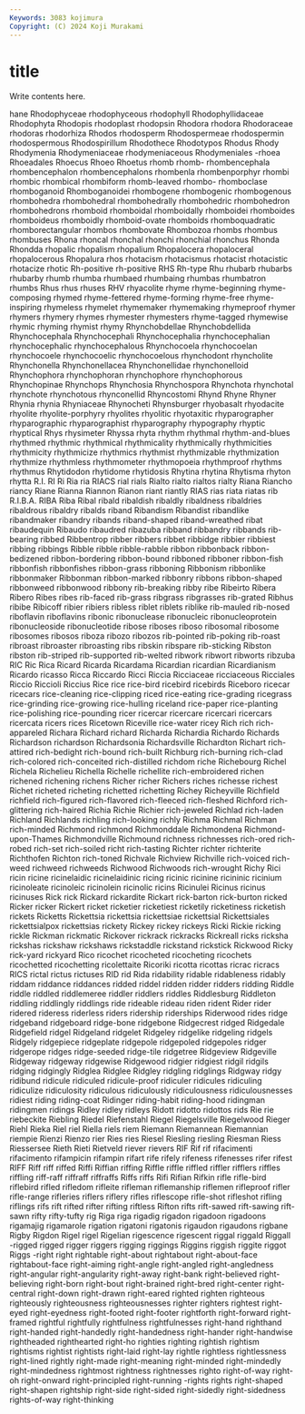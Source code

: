 ```yaml
---
Keywords: 3083 kojimura
Copyright: (C) 2024 Koji Murakami
---
```


# title

Write contents here.



hane Rhodophyceae rhodophyceous
rhodophyll Rhodophyllidaceae Rhodophyta Rhodopis rhodoplast rhodopsin Rhodora rhodora Rhodoraceae rhodoras
rhodorhiza Rhodos rhodosperm Rhodospermeae rhodospermin rhodospermous Rhodospirillum Rhodothece Rhodotypos Rhodus
Rhody Rhodymenia Rhodymeniaceae rhodymeniaceous Rhodymeniales -rhoea Rhoeadales Rhoecus Rhoeo Rhoetus
rhomb rhomb- rhombencephala rhombencephalon rhombencephalons rhombenla rhombenporphyr rhombi rhombic rhombical
rhombiform rhomb-leaved rhombo- rhomboclase rhomboganoid Rhomboganoidei rhombogene rhombogenic rhombogenous rhombohedra
rhombohedral rhombohedrally rhombohedric rhombohedron rhombohedrons rhomboid rhomboidal rhomboidally rhomboidei rhomboides
rhomboideus rhomboidly rhomboid-ovate rhomboids rhomboquadratic rhomborectangular rhombos rhombovate Rhombozoa rhombs
rhombus rhombuses Rhona rhoncal rhonchal rhonchi rhonchial rhonchus Rhonda Rhondda
rhopalic rhopalism rhopalium Rhopalocera rhopaloceral rhopalocerous Rhopalura rhos rhotacism rhotacismus
rhotacist rhotacistic rhotacize rhotic Rh-positive rh-positive RHS Rh-type Rhu rhubarb
rhubarbs rhubarby rhumb rhumba rhumbaed rhumbaing rhumbas rhumbatron rhumbs Rhus
rhus rhuses RHV rhyacolite rhyme rhyme-beginning rhyme-composing rhymed rhyme-fettered rhyme-forming
rhyme-free rhyme-inspiring rhymeless rhymelet rhymemaker rhymemaking rhymeproof rhymer rhymers rhymery
rhymes rhymester rhymesters rhyme-tagged rhymewise rhymic rhyming rhymist rhymy Rhynchobdellae
Rhynchobdellida Rhynchocephala Rhynchocephali Rhynchocephalia rhynchocephalian rhynchocephalic rhynchocephalous Rhynchocoela rhynchocoelan rhynchocoele
rhynchocoelic rhynchocoelous rhynchodont rhyncholite Rhynchonella Rhynchonellacea Rhynchonellidae rhynchonelloid Rhynchophora rhynchophoran
rhynchophore rhynchophorous Rhynchopinae Rhynchops Rhynchosia Rhynchospora Rhynchota rhynchotal rhynchote rhynchotous
rhynconellid Rhyncostomi Rhynd Rhyne Rhyner Rhynia rhynia Rhyniaceae Rhynocheti Rhynsburger
rhyobasalt rhyodacite rhyolite rhyolite-porphyry rhyolites rhyolitic rhyotaxitic rhyparographer rhyparographic rhyparographist
rhyparography rhypography rhyptic rhyptical Rhys rhysimeter Rhyssa rhyta rhythm rhythmal
rhythm-and-blues rhythmed rhythmic rhythmical rhythmicality rhythmically rhythmicities rhythmicity rhythmicize rhythmics
rhythmist rhythmizable rhythmization rhythmize rhythmless rhythmometer rhythmopoeia rhythmproof rhythms rhythmus
Rhytidodon rhytidome rhytidosis Rhytina rhytina Rhytisma rhyton rhytta R.I. RI
Ri Ria ria RIACS rial rials Rialto rialto rialtos rialty
Riana Riancho riancy Riane Rianna Riannon Rianon riant riantly RIAS
rias riata riatas rib R.I.B.A. RIBA Riba Ribal ribald ribaldish
ribaldly ribaldness ribaldries ribaldrous ribaldry ribalds riband Ribandism Ribandist ribandlike
ribandmaker ribandry ribands riband-shaped riband-wreathed ribat ribaudequin Ribaudo ribaudred ribazuba
ribband ribbandry ribbands rib-bearing ribbed Ribbentrop ribber ribbers ribbet ribbidge
ribbier ribbiest ribbing ribbings Ribble ribble ribble-rabble ribbon ribbonback ribbon-bedizened
ribbon-bordering ribbon-bound ribboned ribboner ribbon-fish ribbonfish ribbonfishes ribbon-grass ribboning Ribbonism
ribbonlike ribbonmaker Ribbonman ribbon-marked ribbonry ribbons ribbon-shaped ribbonweed ribbonwood ribbony
rib-breaking ribby ribe Ribeirto Ribera Ribero Ribes ribes rib-faced rib-grass
ribgrass ribgrasses rib-grated Ribhus ribibe Ribicoff ribier ribiers ribless riblet
riblets riblike rib-mauled rib-nosed riboflavin riboflavins ribonic ribonuclease ribonucleic ribonucleoprotein
ribonucleoside ribonucleotide ribose riboses riboso ribosomal ribosome ribosomes ribosos riboza
ribozo ribozos rib-pointed rib-poking rib-roast ribroast ribroaster ribroasting ribs ribskin
ribspare rib-sticking Ribston ribston rib-striped rib-supported rib-welted ribwork ribwort ribworts
ribzuba RIC Ric Rica Ricard Ricarda Ricardama Ricardian ricardian Ricardianism
Ricardo ricasso Ricca Riccardo Ricci Riccia Ricciaceae ricciaceous Ricciales Riccio
Riccioli Riccius Rice rice rice-bird ricebird ricebirds Riceboro ricecar ricecars
rice-cleaning rice-clipping riced rice-eating rice-grading ricegrass rice-grinding rice-growing rice-hulling riceland
rice-paper rice-planting rice-polishing rice-pounding ricer ricercar ricercare ricercari ricercars ricercata
ricers rices Ricetown Riceville rice-water ricey Rich rich rich-appareled Richara
Richard richard Richarda Richardia Richardo Richards Richardson richardson Richardsonia Richardsville
Richardton Richart rich-attired rich-bedight rich-bound rich-built Richburg rich-burning rich-clad rich-colored
rich-conceited rich-distilled richdom riche Richebourg Richel Richela Richelieu Richella Richelle
richellite rich-embroidered richen richened richening richens Richer richer Richers riches
richesse richest Richet richeted richeting richetted richetting Richey Richeyville Richfield
richfield rich-figured rich-flavored rich-fleeced rich-fleshed Richford rich-glittering rich-haired Richia Richie
Richier rich-jeweled Richlad rich-laden Richland Richlands richling rich-looking richly Richma
Richmal Richman rich-minded Richmond richmond Richmonddale Richmondena Richmond-upon-Thames Richmondville Richmound
richness richnesses rich-ored rich-robed rich-set rich-soiled richt rich-tasting Richter richter
richterite Richthofen Richton rich-toned Richvale Richview Richville rich-voiced rich-weed richweed
richweeds Richwood Richwoods rich-wrought Richy Rici ricin ricine ricinelaidic ricinelaidinic
ricing ricinic ricinine ricininic ricinium ricinoleate ricinoleic ricinolein ricinolic ricins
Ricinulei Ricinus ricinus ricinuses Rick rick Rickard rickardite Rickart rick-barton
rick-burton ricked Ricker ricker Rickert ricket ricketier ricketiest ricketily ricketiness
ricketish rickets Ricketts Rickettsia rickettsia rickettsiae rickettsial Rickettsiales rickettsialpox rickettsias
rickety Rickey rickey rickeys Ricki Rickie ricking rickle Rickman rickmatic
Rickover rickrack rickracks Rickreall ricks ricksha rickshas rickshaw rickshaws rickstaddle
rickstand rickstick Rickwood Ricky rick-yard rickyard Rico ricochet ricocheted ricocheting
ricochets ricochetted ricochetting ricolettaite Ricoriki ricotta ricottas ricrac ricracs RICS
rictal rictus rictuses RID rid Rida ridability ridable ridableness ridably
riddam riddance riddances ridded riddel ridden ridder ridders ridding Riddle
riddle riddled riddlemeree riddler riddlers riddles Riddlesburg Riddleton riddling riddlingly
riddlings ride rideable rideau riden rident Rider rider ridered rideress
riderless riders ridership riderships Riderwood rides ridge ridgeband ridgeboard ridge-bone
ridgebone Ridgecrest ridged Ridgedale Ridgefield ridgel Ridgeland ridgelet Ridgeley ridgelike
ridgeling ridgels Ridgely ridgepiece ridgeplate ridgepole ridgepoled ridgepoles ridger ridgerope
ridges ridge-seeded ridge-tile ridgetree Ridgeview Ridgeville Ridgeway ridgeway ridgewise Ridgewood
ridgier ridgiest ridgil ridgils ridging ridgingly Ridglea Ridglee Ridgley ridgling
ridglings Ridgway ridgy ridibund ridicule ridiculed ridicule-proof ridiculer ridicules ridiculing
ridiculize ridiculosity ridiculous ridiculously ridiculousness ridiculousnesses ridiest riding riding-coat Ridinger
riding-habit riding-hood ridingman ridingmen ridings Ridley ridley ridleys Ridott ridotto
ridottos rids Rie rie riebeckite Riebling Riedel Riefenstahl Riegel Riegelsville
Riegelwood Rieger Riehl Rieka Riel riel Riella riels riem Riemann
Riemannean Riemannian riempie Rienzi Rienzo rier Ries ries Riesel Riesling
riesling Riesman Riess Riessersee Rieth Rieti Rietveld riever rievers RIF
Rif rif rifacimenti rifacimento rifampicin rifampin rifart rife rifely rifeness
rifenesses rifer rifest RIFF Riff riff riffed Riffi Riffian riffing
Riffle riffle riffled riffler rifflers riffles riffling riff-raff riffraff riffraffs
Riffs riffs Rifi Rifian Rifkin rifle rifle-bird riflebird rifled rifledom
rifleite rifleman riflemanship riflemen rifleproof rifler rifle-range rifleries riflers riflery
rifles riflescope rifle-shot rifleshot rifling riflings rifs rift rifted rifter
rifting riftless Rifton rifts rift-sawed rift-sawing rift-sawn rifty rifty-tufty rig
Riga riga rigadig rigadon rigadoon rigadoons rigamajig rigamarole rigation rigatoni
rigatonis rigaudon rigaudons rigbane Rigby Rigdon Rigel rigel Rigelian rigescence
rigescent riggal riggald Riggall -rigged rigged rigger riggers rigging riggings
Riggins riggish riggite riggot Riggs -right right rightable right-about rightabout
right-about-face rightabout-face right-aiming right-angle right-angled right-angledness right-angular right-angularity right-away right-bank
right-believed right-believing right-born right-bout right-brained right-bred right-center right-central right-down right-drawn
right-eared righted righten righteous righteously righteousness righteousnesses righter righters rightest
right-eyed right-eyedness right-footed right-footer rightforth right-forward right-framed rightful rightfully rightfulness
rightfulnesses right-hand righthand right-handed right-handedly right-handedness right-hander right-handwise rightheaded righthearted
right-ho righties righting rightish rightism rightisms rightist rightists right-laid right-lay
rightle rightless rightlessness right-lined rightly right-made right-meaning right-minded right-mindedly right-mindedness
rightmost rightness rightnesses righto right-of-way right-oh right-onward right-principled right-running -rights
rights right-shaped right-shapen rightship right-side right-sided right-sidedly right-sidedness rights-of-way right-thinking
